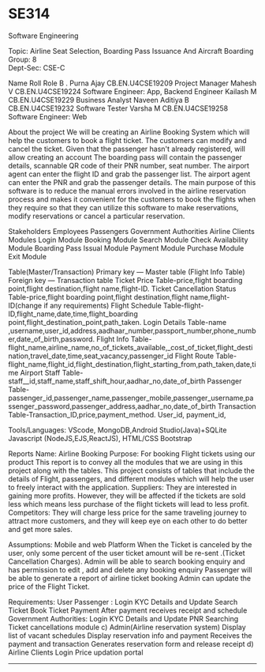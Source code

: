 # SE314
Software Engineering <br>


Topic: Airline Seat Selection, Boarding Pass Issuance And Aircraft Boarding<br>
Group: 8<br>
Dept-Sec: CSE-C<br>


Name
Roll
Role
B . Purna Ajay
CB.EN.U4CSE19209
Project Manager
Mahesh V
CB.EN.U4CSE19224
Software Engineer: App,
Backend Engineer
Kailash M
CB.EN.U4CSE19229
Business Analyst
Naveen Aditiya B
CB.EN.U4CSE19232
Software Tester
Varsha M
CB.EN.U4CSE19258
Software Engineer: Web


About the project
We will be creating an Airline Booking System which will help the customers to book a flight ticket. The customers can modify and cancel the ticket.
Given that the passenger hasn't already registered, will allow creating an account
The boarding pass will contain the passenger details, scannable QR code of their PNR number, seat number.
The airport agent can enter the flight ID and grab the passenger list.
The airport agent can enter the PNR  and grab the passenger details.
The main purpose of this software is to reduce the manual errors involved in the airline reservation process and makes it convenient for the customers to book the flights when they require so that they can utilize this software to make reservations, modify reservations or cancel a particular reservation.

Stakeholders
Employees
Passengers
Government Authorities
Airline Clients
Modules
Login Module
Booking Module
Search Module
Check Availability Module
Boarding Pass Issual Module
Payment Module
Purchase Module
Exit Module

Table(Master/Transaction)
Primary key — Master table (Flight Info Table)
Foreign key — Transaction table
Ticket Price Table-price,flight boarding point,flight destination,flight name,flight-ID.
Ticket Cancellation Status Table-price,flight boarding point,flight destination,flight name,flight-ID(change if any requirements)
Flight Schedule Table-flight-ID,flight_name,date,time,flight_boarding point,flight_destination_point,path_taken.
Login Details Table-name ,username,user_id,address,aadhaar_number,passport_number,phone_number,date_of_birth,password.
Flight Info Table-flight_name,airline_name,no_of_tickets_available,_cost_of_ticket,flight_destination,travel_date,time,seat_vacancy,passenger_id
Flight Route Table-flight_name,flight_id,flight_destination,flight_starting_from,path_taken,date,time
Airport Staff Table-staff__id,staff_name,staff_shift_hour,aadhar_no,date_of_birth
Passenger Table-passenger_id,passenger_name,passenger_mobile,passenger_username,passenger_password,passenger_address,aadhar_no,date_of_birth
Transaction Table-Transaction_ID,price,payment_method.
User_id, payment_id, 

Tools/Languages:
VScode, MongoDB,Android Studio(Java)+SQLite
Javascript (NodeJS,EJS,ReactJS), HTML/CSS
Bootstrap




Reports
Name:  Airline Booking
Purpose: For booking Flight tickets using our product
This report is to convey all the modules that we are using in this project along with the tables. This project consists of tables that include the details of Flight, passengers, and different modules which will help the user to freely interact with the application.
Suppliers: They are interested in gaining more profits. However, they will be affected if the tickets are sold less which means less purchase of the flight tickets will lead to less profit.
Competitors:  They will charge less price for the same traveling journey to attract more customers, and they will keep eye on each other to do better and get more sales.

Assumptions: 
Mobile and web Platform
When the Ticket is canceled by the user, only some percent of the user ticket amount will be re-sent .(Ticket Cancellation Charges).
Admin will be able to search booking enquiry and has permission to edit , add and delete any booking enquiry
Passenger will be able to generate a report of airline ticket booking
Admin can update  the price of the Flight Ticket.

Requirements:
	User
Passenger : 
Login
KYC Details and Update 
Search Ticket
Book Ticket 
Payment 
After payment receives receipt and schedule
 Government Authorities:
Login 
KYC Details and Update
PNR Searching 
Ticket cancellations module
      c)  Admin(Airline reservation system)
Display list of vacant schedules
Display reservation info and payment
Receives the payment and transaction
Generates reservation form and release receipt
        d)  Airline Clients
 Login
 Price updation portal 
**********************************
